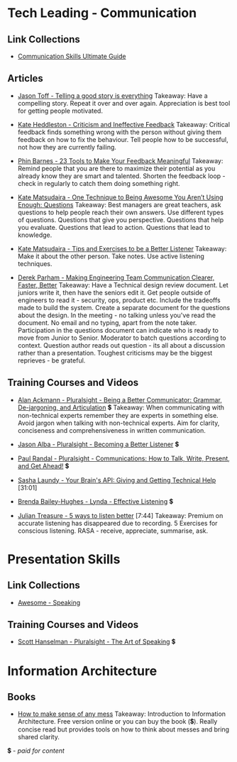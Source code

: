 # Tech Leading - Communication

## Link Collections

- [Communication Skills Ultimate Guide](https://www.makingbusinessmatter.co.uk/communication-skills-ultimate-guide/)

## Articles

- [Jason Toff - Telling a good story is everything](https://medium.com/life-tips/telling-a-good-story-is-everything-5c66abbb23d9#.d1y57kslh)
Takeaway: Have a compelling story. Repeat it over and over again. Appreciation is best tool for getting people motivated. 

- [Kate Heddleston - Criticism and Ineffective Feedback](https://kateheddleston.com/blog/criticism-and-ineffective-feedback)
Takeaway: Critical feedback finds something wrong with the person without giving them feedback on how to fix the behaviour. Tell people how to be successful, not how they are currently failing.

- [Phin Barnes - 23 Tools to Make Your Feedback Meaningful](http://firstround.com/review/23-Tools-to-Make-Feedback-Meaningful/)
Takeaway: Remind people that you are there to maximize their potential as you already know they are smart and talented. Shorten the feedback loop - check in regularly to catch them doing something right.

- [Kate Matsudaira - One Technique to Being Awesome You Aren’t Using Enough: Questions](http://katemats.com/one-technique-to-being-awesome-you-arent-using-enough-questions/)
Takeaway: Best managers are great teachers, ask questions to help people reach their own answers. Use different types of questions. Questions that give you perspective. Questions that help you evaluate. Questions that lead to action. Questions that lead to knowledge.

- [Kate Matsudaira - Tips and Exercises to be a Better Listener](https://katemats.com/blog/tips-exercises-better-listener)
Takeaway: Make it about the other person. Take notes. Use active listening techniques.

- [Derek Parham - Making Engineering Team Communication Clearer, Faster, Better](http://firstround.com/review/making-engineering-team-communication-clearer-faster-better/)
Takeaway: Have a Technical design review document. Let juniors write it, then have the seniors edit it. Get people outside of engineers to read it - security, ops, product etc. Include the tradeoffs made to build the system. Create a separate document for the questions about the design. In the meeting - no talking unless you've read the document. No email and no typing, apart from the note taker. Participation in the questions document can indicate who is ready to move from Junior to Senior. Moderator to batch questions according to context. Question author reads out question - its all about a discussion rather than a presentation. Toughest criticisms may be the biggest reprieves - be grateful.

## Training Courses and Videos

- [Alan Ackmann - Pluralsight - Being a Better Communicator: Grammar, De-jargoning, and Articulation](https://app.pluralsight.com/library/courses/being-better-communicator-grammar-dejargoning-articulation) 💲
Takeaway: When communicating with non-technical experts remember they are experts in something else. Avoid jargon when talking with non-technical experts. Aim for clarity, conciseness and comprehensiveness in written communication.

- [Jason Alba - Pluralsight - Becoming a Better Listener](https://app.pluralsight.com/library/courses/becoming-better-listener) 💲

- [Paul Randal - Pluralsight - Communications: How to Talk, Write, Present, and Get Ahead!](https://app.pluralsight.com/library/courses/communication-skills) 💲

- [Sasha Laundy - Your Brain's API: Giving and Getting Technical Help](https://www.youtube.com/watch?v=hY14Er6JX2s) [31:01]

- [Brenda Bailey-Hughes - Lynda - Effective Listening](https://www.linkedin.com/learning/effective-listening/improve-your-listening-skills) 💲

- [Julian Treasure - 5 ways to listen better](https://www.ted.com/talks/julian_treasure_5_ways_to_listen_better) [7:44]
Takeaway: Premium on accurate listening has disappeared due to recording. 5 Exercises for conscious listening. RASA - receive, appreciate, summarise, ask.

# Presentation Skills

## Link Collections

- [Awesome - Speaking](https://github.com/matteofigus/awesome-speaking)

## Training Courses and Videos

- [Scott Hanselman - Pluralsight - The Art of Speaking](https://app.pluralsight.com/library/courses/hanselman-speaking) 💲

# Information Architecture

## Books
- [How to make sense of any mess](https://www.howtomakesenseofanymess.com/)
Takeaway: Introduction to Information Architecture. Free version online or you can buy the book (💲). Really concise read but provides tools on how to think about messes and bring shared clarity.


💲 - *paid for content*